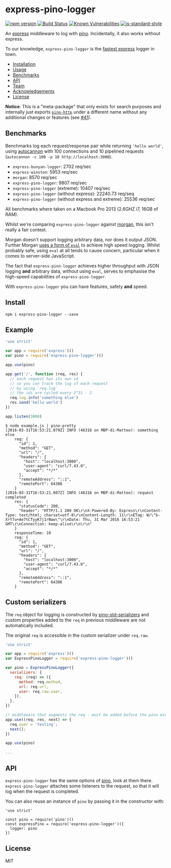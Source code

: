 # express-pino-logger
[![npm version](https://img.shields.io/npm/v/express-pino-logger)](https://www.npmjs.com/package/express-pino-logger)
[![Build Status](https://img.shields.io/github/workflow/status/pinojs/express-pino-logger/CI)](https://github.com/pinojs/express-pino-logger/actions)
[![Known Vulnerabilities](https://snyk.io/test/github/pinojs/express-pino-logger/badge.svg)](https://snyk.io/test/github/pinojs/express-pino-logger)
[![js-standard-style](https://img.shields.io/badge/code%20style-standard-brightgreen.svg?style=flat)](https://standardjs.com/)

An [express](http://npm.im/express) middleware to log with
[pino](https://github.com/pinojs/pino). Incidentally, it also works
without express.

To our knowledge, `express-pino-logger` is the [fastest express](#benchmarks) logger in town.

* [Installation](#install)
* [Usage](#usage)
* [Benchmarks](#benchmarks)
* [API](#api)
* [Team](#team)
* [Acknowledgements](#acknowledgements)
* [License](#license)

**Notice**: This is a "meta-package" that only exists for search purposes and internally just exports [`pino-http`](https://github.com/pinojs/pino-http) under a different name without any additional changes or features (see [#41](https://github.com/pinojs/express-pino-logger/issues/41)).

## Benchmarks

Benchmarks log each request/response pair while returning
`'hello world'`, using
[autocannon](https://github.com/mcollina/autocannon) with 100
connections and 10 pipelined requests (`autocannon -c 100 -p 10 http://localhost:3000`).

* `express-bunyan-logger`: 2702 req/sec
* `express-winston`: 5953 req/sec
* `morgan`: 8570 req/sec
* `express-pino-logger`: 9807 req/sec
* `express-pino-logger` (extreme): 10407 req/sec
* `express-pino-logger` (without express): 22240.73 req/seq
* `express-pino-logger` (without express and extreme): 25536 req/sec

All benchmarks where taken on a Macbook Pro 2013 (2.6GHZ i7, 16GB of RAM). 

Whilst we're comparing `express-pino-logger` against [morgan](http://npm.im/morgan), this isn't really a fair contest. 

Morgan doesn't support logging arbitrary data, nor does it output JSON. Further Morgan [uses a form of `eval`](https://github.com/expressjs/morgan/blob/5da5ff1f5446e3f3ff29d29a2d6582712612bf89/index.js#L383) to achieve high speed logging. Whilst probably safe, using `eval` at all tends to cause concern, particular when it comes to server-side JavaScript.

The fact that `express-pino-logger` achieves higher throughput with JSON logging **and** arbitrary data, without using `eval`, serves to emphasise the high-speed capabilities of `express-pino-logger`. 

With `express-pino-logger` you can have features, safety **and** speed. 

## Install

```
npm i express-pino-logger --save
```

## Example

```js
'use strict'

var app = require('express')()
var pino = require('express-pino-logger')()

app.use(pino)

app.get('/', function (req, res) {
  // each request has its own id
  // so you can track the log of each request
  // by using `req.log`
  // the ids are cycled every 2^31 - 2
  req.log.info('something else')
  res.send('hello world')
})

app.listen(3000)
```

```
$ node example.js | pino-pretty
[2016-03-31T16:53:21.079Z] INFO (46316 on MBP-di-Matteo): something else
    req: {
      "id": 1,
      "method": "GET",
      "url": "/",
      "headers": {
        "host": "localhost:3000",
        "user-agent": "curl/7.43.0",
        "accept": "*/*"
      },
      "remoteAddress": "::1",
      "remotePort": 64386
    }
[2016-03-31T16:53:21.087Z] INFO (46316 on MBP-di-Matteo): request completed
    res: {
      "statusCode": 200,
      "header": "HTTP/1.1 200 OK\r\nX-Powered-By: Express\r\nContent-Type: text/html; charset=utf-8\r\nContent-Length: 11\r\nETag: W/\"b-XrY7u+Ae7tCTyyK7j1rNww\"\r\nDate: Thu, 31 Mar 2016 16:53:21 GMT\r\nConnection: keep-alive\r\n\r\n"
    }
    responseTime: 10
    req: {
      "id": 1,
      "method": "GET",
      "url": "/",
      "headers": {
        "host": "localhost:3000",
        "user-agent": "curl/7.43.0",
        "accept": "*/*"
      },
      "remoteAddress": "::1",
      "remotePort": 64386
    }
```


## Custom serializers

The `req` object for logging is constructed by [pino-std-serializers](https://github.com/pinojs/pino-std-serializers) and custom properties added to the `req` in previous middleware are not automatically included.

The original `req` is  accessible in the custom serializer under `req.raw`.

```js
'use strict'

var app = require('express')()
var ExpressPinoLogger = require('express-pino-logger')()

var pino = ExpressPinoLogger({
  serializers: {
    req: (req) => ({
      method: req.method,
      url: req.url,
      user: req.raw.user,
    }),
  },
})

// middleware that augments the req - must be added before the pino middleware
app.use((req, res, next) => {
  req.user = 'testing';
  next();
})

app.use(pino)

...

```


## API

`express-pino-logger` has the same options of
[pino](http://npm.im/pino), look at them there.
`express-pino-logger` attaches some listeners to the request, so that
it will log when the request is completed.

You can also reuse an instance of `pino` by passing it in the
constructor with:

```
'use strict'

const pino = require('pino')()
const expressPino = require('express-pino-logger')({
  logger: pino
})
```

## License

MIT
